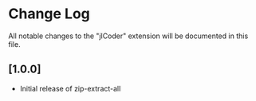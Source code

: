 # Change Log

All notable changes to the "jlCoder" extension will be documented in this file.

## [1.0.0]

- Initial release of zip-extract-all